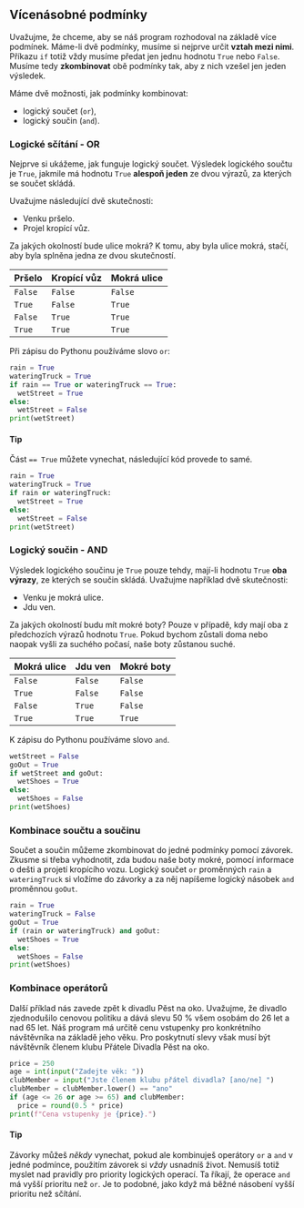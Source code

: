 ## Vícenásobné podmínky

Uvažujme, že chceme, aby se náš program rozhodoval na základě více podmínek. Máme-li dvě podmínky, musíme si nejprve určit **vztah mezi nimi**. Příkazu `if` totiž vždy musíme předat jen jednu hodnotu `True` nebo `False`. Musíme tedy **zkombinovat** obě podmínky tak, aby z nich vzešel jen jeden výsledek.

Máme dvě možnosti, jak podmínky kombinovat:

- logický součet (`or`),
- logický součin (`and`).

### Logické sčítání - OR

Nejprve si ukážeme, jak funguje logický součet. Výsledek logického součtu je `True`, jakmile má hodnotu `True` **alespoň jeden** ze dvou výrazů, za kterých se součet skládá.

Uvažujme následující dvě skutečnosti:

- Venku pršelo.
- Projel kropící vůz.

Za jakých okolností bude ulice mokrá? K tomu, aby byla ulice mokrá, stačí, aby byla splněna jedna ze dvou skutečností.

| Pršelo | Kropící vůz | Mokrá ulice|
|------------|--------------------|----|
| `False` |  `False` | `False` |
| `True` |  `False` | `True` |
| `False` |  `True` | `True` |
| `True` |  `True` | `True` |

Při zápisu do Pythonu používáme slovo `or`:

```py
rain = True
wateringTruck = True
if rain == True or wateringTruck == True:
  wetStreet = True
else:
  wetStreet = False
print(wetStreet)
```

#### Tip

Část `== True` můžete vynechat, následující kód provede to samé.

```py
rain = True
wateringTruck = True
if rain or wateringTruck:
  wetStreet = True
else:
  wetStreet = False
print(wetStreet)
```

### Logický součin - AND

Výsledek logického součinu je `True` pouze tehdy, mají-li hodnotu `True` **oba výrazy**, ze kterých se součin skládá. Uvažujme například dvě skutečnosti:

- Venku je mokrá ulice.
- Jdu ven.

Za jakých okolností budu mít mokré boty? Pouze v případě, kdy mají oba z předchozích výrazů hodnotu `True`. Pokud bychom zůstali doma nebo naopak vyšli za suchého počasí, naše boty zůstanou suché.

| Mokrá ulice | Jdu ven | Mokré boty |
|------------|--------------------|----|
| `False` |  `False` | `False` |
| `True` |  `False` | `False` |
| `False` |  `True` | `False` |
| `True` |  `True` | `True` |

K zápisu do Pythonu používáme slovo `and`.

```py
wetStreet = False
goOut = True
if wetStreet and goOut:
  wetShoes = True
else:
  wetShoes = False
print(wetShoes)
```

### Kombinace součtu a součinu

Součet a součin můžeme zkombinovat do jedné podmínky pomocí závorek. Zkusme si třeba vyhodnotit, zda budou naše boty mokré, pomocí informace o dešti a projetí kropícího vozu. Logický součet `or` proměnných `rain` a `wateringTruck` si vložíme do závorky a za něj napíšeme logický násobek `and` proměnnou `goOut`.

```py
rain = True
wateringTruck = False
goOut = True
if (rain or wateringTruck) and goOut:
  wetShoes = True
else:
  wetShoes = False
print(wetShoes)
```

### Kombinace operátorů

Další příklad nás zavede zpět k divadlu Pěst na oko. Uvažujme, že divadlo zjednodušilo cenovou politiku a dává slevu 50 % všem osobám do 26 let a nad 65 let. Náš program má určitě cenu vstupenky pro konkrétního návštěvníka na základě jeho věku. Pro poskytnutí slevy však musí být návštěvník členem klubu Přátele Divadla Pěst na oko.

```py
price = 250
age = int(input("Zadejte věk: "))
clubMember = input("Jste členem klubu přátel divadla? [ano/ne] ")
clubMember = clubMember.lower() == "ano"
if (age <= 26 or age >= 65) and clubMember:
  price = round(0.5 * price)
print(f"Cena vstupenky je {price}.")
```

#### Tip

Závorky můžeš *někdy* vynechat, pokud ale kombinuješ operátory `or` a `and` v jedné podmínce, použitím závorek si *vždy* usnadníš život. Nemusíš totiž myslet nad pravidly pro priority logických operací. Ta říkají, že operace `and` má vyšší prioritu než `or`. Je to podobné, jako když má běžné násobení vyšší prioritu než sčítání.
